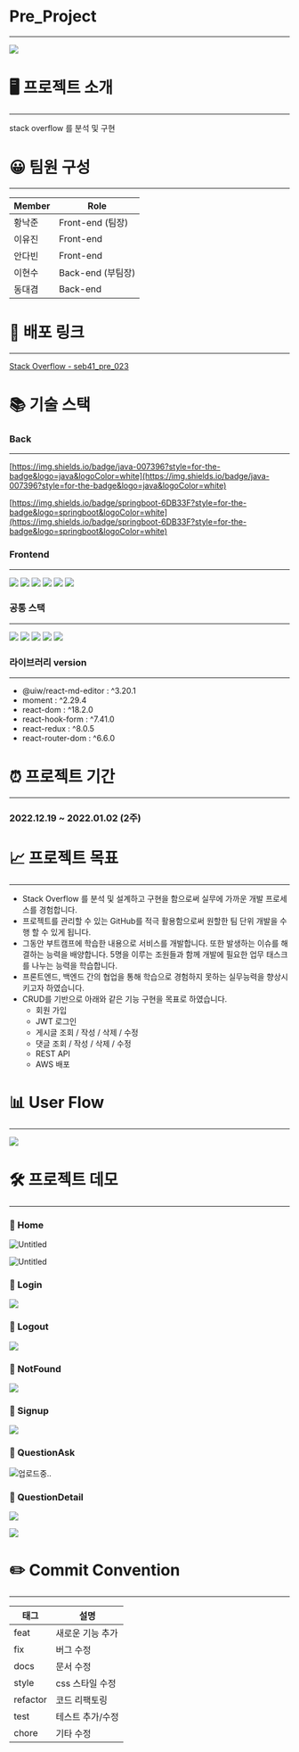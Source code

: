 # Pre_Project

---

![](https://velog.velcdn.com/images/davina96/post/a37ea209-a356-4e0a-8bbb-1edab3f17c6b/image.svg)


# 🖥 프로젝트 소개

---

stack overflow 를 분석 및 구현


# 😀 팀원 구성

---

| Member | Role |
| --- | --- |
| 황낙준 | Front-end (팀장) |
| 이유진 | Front-end |
| 안다빈 | Front-end |
| 이현수 | Back-end (부팀장) |
| 동대겸 | Back-end |


# **🔗** 배포 링크

---

[Stack Overflow - seb41_pre_023](https://seb41-pre-023-theta.vercel.app/)

# 📚 기술 스택

### Back

---

[https://img.shields.io/badge/java-007396?style=for-the-badge&logo=java&logoColor=white](https://img.shields.io/badge/java-007396?style=for-the-badge&logo=java&logoColor=white)

[https://img.shields.io/badge/springboot-6DB33F?style=for-the-badge&logo=springboot&logoColor=white](https://img.shields.io/badge/springboot-6DB33F?style=for-the-badge&logo=springboot&logoColor=white)

### Frontend

---


<img src="https://img.shields.io/badge/html5-E34F26?style=for-the-badge&logo=html5&logoColor=white"> <img src="https://img.shields.io/badge/javascript-F7DF1E?style=for-the-badge&logo=javascript&logoColor=black"> <img src="https://img.shields.io/badge/react-61DAFB?style=for-the-badge&logo=react&logoColor=black"> <img src="https://img.shields.io/badge/styled components-DB7093?style=for-the-badge&logo=styled-components&logoColor=white"> <img src="https://img.shields.io/badge/Redux toolkit-764ABC?style=for-the-badge&logo=Redux&logoColor=white"> <img src="https://img.shields.io/badge/axios-5A29E4?style=for-the-badge&logo=Axios&logoColor=white">


### 공통 스택

---

<img src="https://img.shields.io/badge/git-F05032?style=for-the-badge&logo=Git&logoColor=white"> <img src="https://img.shields.io/badge/github-181717?style=for-the-badge&logo=GitHub&logoColor=white"> <img src="https://img.shields.io/badge/notion-000000?style=for-the-badge&logo=Notion&logoColor=white"> <img src="https://img.shields.io/badge/google meet-00897B?style=for-the-badge&logo=Google Meet&logoColor=white"> <img src="https://img.shields.io/badge/discord-5865F2?style=for-the-badge&logo=Discord&logoColor=white">


### 라이브러리 version

---

- @uiw/react-md-editor : ^3.20.1
- moment : ^2.29.4
- react-dom : ^18.2.0
- react-hook-form : ^7.41.0
- react-redux : ^8.0.5
- react-router-dom : ^6.6.0


# ⏰ 프로젝트 기간

---

### **2022.12.19 ~ 2022.01.02 (2주)**


# 📈 프로젝트 목표

---

- Stack Overflow 를 분석 및 설계하고 구현을 함으로써 실무에 가까운 개발 프로세스를 경험합니다.
- 프로젝트를 관리할 수 있는 GitHub를 적극 활용함으로써 원할한 팀 단위 개발을 수행 할 수 있게 됩니다.
- 그동안 부트캠프에 학습한 내용으로 서비스를 개발합니다. 또한 발생하는 이슈를 해결하는 능력을 배양합니다. 5명을 이루는 조원들과 함께 개발에 필요한 업무 태스크를 나누는 능력을 학습합니다.
- 프론트엔드, 백엔드 간의 협업을 통해 학습으로 경험하지 못하는 실무능력을 향상시키고자 하였습니다.
- CRUD를 기반으로 아래와 같은 기능 구현을 목표로 하였습니다.
    - 회원 가입
    - JWT 로그인
    - 게시글 조회 / 작성 / 삭제 / 수정
    - 댓글 조회 / 작성 / 삭제 / 수정
    - REST API
    - AWS 배포


# 📊 User Flow

---

![](Readme%20%E1%84%91%E1%85%A1%E1%84%8B%E1%85%B5%E1%86%AF%20%E1%84%8C%E1%85%A1%E1%86%A8%E1%84%89%E1%85%A5%E1%86%BC%20096b10da29ef43348a8fa626d9238e5d/Untitled.png)


# 🛠 프로젝트 데모

---

### 📌 Home

![Untitled](Readme%20%E1%84%91%E1%85%A1%E1%84%8B%E1%85%B5%E1%86%AF%20%E1%84%8C%E1%85%A1%E1%86%A8%E1%84%89%E1%85%A5%E1%86%BC%20096b10da29ef43348a8fa626d9238e5d/Untitled%201.png)

![Untitled](Readme%20%E1%84%91%E1%85%A1%E1%84%8B%E1%85%B5%E1%86%AF%20%E1%84%8C%E1%85%A1%E1%86%A8%E1%84%89%E1%85%A5%E1%86%BC%20096b10da29ef43348a8fa626d9238e5d/Untitled%202.png)

### 📌 Login

![](https://velog.velcdn.com/images/davina96/post/c2f31c2e-7c4e-408a-9f09-47e6a7b65f75/image.png)


### 📌 Logout

![](https://velog.velcdn.com/images/davina96/post/f94b5261-a679-4342-9e64-e68a7bdb99ee/image.png)

### 📌 NotFound

![](https://velog.velcdn.com/images/davina96/post/8753cecf-92c1-45d1-bbba-f88970bb2a33/image.png)

### 📌 Signup

![](https://velog.velcdn.com/images/davina96/post/34e15f8a-2a04-4be5-b114-c92275b70d2b/image.png)

### 📌 QuestionAsk

![업로드중..](blob:https://velog.io/2dec1d9a-f75e-4131-aa9e-102a2a7af93d)

### 📌 QuestionDetail

![](https://velog.velcdn.com/images/davina96/post/ecc721f0-d915-40c2-94b7-3f0d3ee9a8b2/image.png)

![](https://velog.velcdn.com/images/davina96/post/e71d5a1a-63de-4430-96af-7efecad8be15/image.png)


# **✏️ Commit Convention**

---

| 태그 | 설명 |
| --- | --- |
| feat | 새로운 기능 추가 |
| fix | 버그 수정 |
| docs | 문서 수정 |
| style | css 스타일 수정 |
| refactor | 코드 리팩토링 |
| test | 테스트 추가/수정 |
| chore | 기타 수정 |
